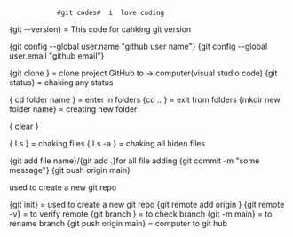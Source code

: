                 #git codes#  i  love coding
{git --version} = This code for  cahking git version

<!-- *(git configer codes) -->
{git config --global user.name "github user name"}
{git config --global user.email "github email"}

<!-- *clone & status -->
{git clone <some link>} = clone project GitHub to -> computer(visual studio code)
{git status} = chaking any status 

<!-- * chaning folder  -->
{ cd folder name } = enter in  folders
{cd .. } =  exit from folders
{mkdir new folder name} = creating new folder

<!-- *clear terminal -->
{ clear }

<!-- *list of files  -->
{ Ls } = chaking files 
{ Ls -a } = chaking all hiden files  

<!-- *add & commit = computer to git hub -->
{git add file name}/{git add .}for all file adding
{git commit  -m "some message"}
{git push origin main}

<!-- *init Command* -->used  to create a new git repo
{git init}  =  used  to create a new git repo
{git remote add origin <link new repository>}
{git remote -v} = to verify remote
{git branch } = to check branch 
{git -m main} = to rename branch 
{git push origin main} = computer to git hub

